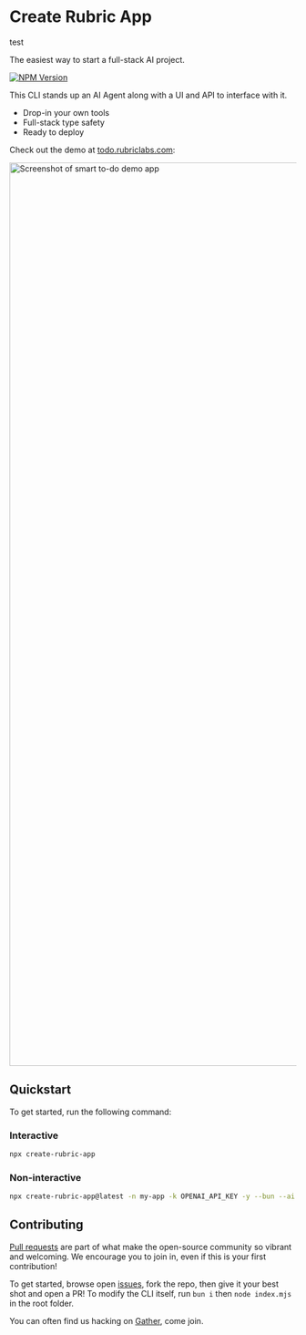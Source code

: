 # Create Rubric App

test

The easiest way to start a full-stack AI project.

[![NPM Version](https://img.shields.io/npm/v/create-rubric-app.svg)]()

This CLI stands up an AI Agent along with a UI and API to interface with it.

- Drop-in your own tools
- Full-stack type safety
- Ready to deploy

Check out the demo at [todo.rubriclabs.com](https://todo.rubriclabs.com):

<img width="1585" alt="Screenshot of smart to-do demo app" src="https://github.com/RubricLab/create-rubric-app/assets/36115192/ce4e4b69-a9a8-4e1a-a056-f815a75c587a">

## Quickstart

To get started, run the following command:

### Interactive

```sh
npx create-rubric-app
```

### Non-interactive

```sh
npx create-rubric-app@latest -n my-app -k OPENAI_API_KEY -y --bun --ai
```

## Contributing

[Pull requests](https://github.com/RubricLab/create-rubric-app/pulls) are part of what make the open-source community so vibrant and welcoming. We encourage you to join in, even if this is your first contribution!

To get started, browse open [issues](https://github.com/RubricLab/create-rubric-app/issues), fork the repo, then give it your best shot and open a PR! To modify the CLI itself, run `bun i` then `node index.mjs` in the root folder.

You can often find us hacking on [Gather](https://island.rubriclabs.com), come join.
